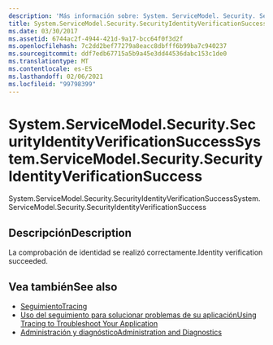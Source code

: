 ```yaml
---
description: 'Más información sobre: System. ServiceModel. Security. SecurityIdentityVerificationSuccess'
title: System.ServiceModel.Security.SecurityIdentityVerificationSuccess
ms.date: 03/30/2017
ms.assetid: 6744ac2f-4944-421d-9a17-bcc64f0f3d2f
ms.openlocfilehash: 7c2dd2bef77279a8eacc8dbfff6b99ba7c940237
ms.sourcegitcommit: ddf7edb67715a5b9a45e3dd44536dabc153c1de0
ms.translationtype: MT
ms.contentlocale: es-ES
ms.lasthandoff: 02/06/2021
ms.locfileid: "99798399"
---
```

# <a name="systemservicemodelsecuritysecurityidentityverificationsuccess"></a><span data-ttu-id="f4da7-103">System.ServiceModel.Security.SecurityIdentityVerificationSuccess</span><span class="sxs-lookup"><span data-stu-id="f4da7-103">System.ServiceModel.Security.SecurityIdentityVerificationSuccess</span></span>

<span data-ttu-id="f4da7-104">System.ServiceModel.Security.SecurityIdentityVerificationSuccess</span><span class="sxs-lookup"><span data-stu-id="f4da7-104">System.ServiceModel.Security.SecurityIdentityVerificationSuccess</span></span>  
  
## <a name="description"></a><span data-ttu-id="f4da7-105">Descripción</span><span class="sxs-lookup"><span data-stu-id="f4da7-105">Description</span></span>  

 <span data-ttu-id="f4da7-106">La comprobación de identidad se realizó correctamente.</span><span class="sxs-lookup"><span data-stu-id="f4da7-106">Identity verification succeeded.</span></span>  
  
## <a name="see-also"></a><span data-ttu-id="f4da7-107">Vea también</span><span class="sxs-lookup"><span data-stu-id="f4da7-107">See also</span></span>

- [<span data-ttu-id="f4da7-108">Seguimiento</span><span class="sxs-lookup"><span data-stu-id="f4da7-108">Tracing</span></span>](index.md)
- [<span data-ttu-id="f4da7-109">Uso del seguimiento para solucionar problemas de su aplicación</span><span class="sxs-lookup"><span data-stu-id="f4da7-109">Using Tracing to Troubleshoot Your Application</span></span>](using-tracing-to-troubleshoot-your-application.md)
- [<span data-ttu-id="f4da7-110">Administración y diagnóstico</span><span class="sxs-lookup"><span data-stu-id="f4da7-110">Administration and Diagnostics</span></span>](../index.md)
